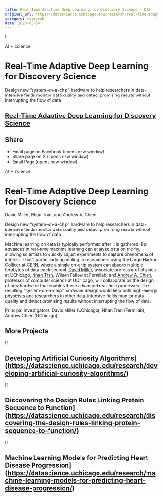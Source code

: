 ```yaml
---
title: Real-Time Adaptive Deep Learning for Discovery Science – DSI
original_url: https://datascience.uchicago.edu/research/real-time-adaptive-deep-learning-with-system-on-chip-devices-for-discovery-science
category: research
date: 2025-05-04
---
```


!

AI + Science

# Real-Time Adaptive Deep Learning for Discovery Science

Design new “system-on-a-chip” hardware to help researchers in data-intensive fields monitor data quality and detect promising results without interrupting the flow of data

## [Real-Time Adaptive Deep Learning for Discovery Science](https://datascience.uchicago.edu/research/real-time-adaptive-deep-learning-with-system-on-chip-devices-for-discovery-science/)

## Share

* Email page on Facebook (opens new window)
* Share page on X (opens new window)
* Email Page (opens new window)

<!-- Table-like structure detected -->

AI + Science

# Real-Time Adaptive Deep Learning for Discovery Science

David Miller, Nhan Tran, and Andrew A. Chien

Design new “system-on-a-chip” hardware to help researchers in data-intensive fields monitor data quality and detect promising results without interrupting the flow of data

Machine learning on data is typically performed after it is gathered. But advances in real-time machine learning can analyze data on the fly, allowing scientists to quickly adjust experiments to capture phenomena of interest. That’s particularly appealing to researchers using the Large Hadron Collider at CERN, where a single on-chip system can absorb multiple terabytes of data each second. [David Miller](https://physics.uchicago.edu/people/profile/david-miller/), associate professor of physics at UChicago, [Nhan Tran](https://nhanvtran.wixsite.com/home), Wilson Fellow at Fermilab, and [Andrew A. Chien](https://cs.uchicago.edu/people/profile/andrew-a.-chien), professor of computer science at UChicago, will collaborate on the design of new hardware that enables these advanced real-time processes. The resulting “system-on-a-chip” hardware design would help both high-energy physicists and researchers in other data-intensive fields monitor data quality and detect promising results without interrupting the flow of data.

Principal Investigators: David Miller (UChicago), Nhan Tran (Fermilab), Andrew Chien (UChicago)

## More Projects

[! 

## Developing Artificial Curiosity Algorithms](https://datascience.uchicago.edu/research/developing-artificial-curiosity-algorithms/)

[! 

## Discovering the Design Rules Linking Protein Sequence to Function](https://datascience.uchicago.edu/research/discovering-the-design-rules-linking-protein-sequence-to-function/)

[! 

## Machine Learning Models for Predicting Heart Disease Progression](https://datascience.uchicago.edu/research/machine-learning-models-for-predicting-heart-disease-progression/)